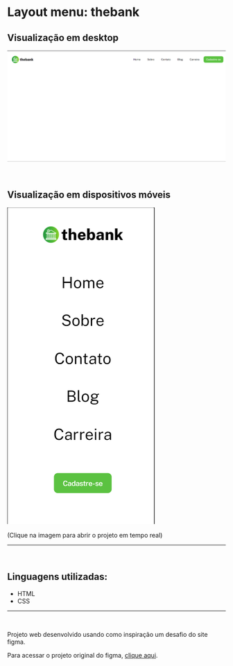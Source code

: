 # Layout menu: thebank

## Visualização em desktop
[<img src="./src/design/menu-thebank-desktop.png" alt="imagem do projeto layout menu: thebank no desktop">](https://duardohenrique.github.io/layout-menu-the-bank/)

<br>

## Visualização em dispositivos móveis
[<img src="./src/design/menu-thebank-mobile.png" alt="imagem do projeto layout menu: thebank em dispositivos móveis">](https://duardohenrique.github.io/layout-menu-the-bank/)
<p>(Clique na imagem para abrir o projeto em tempo real)</p>

<hr>
<br>

## Linguagens utilizadas:

- HTML
- CSS

<hr>
<br>

<p>Projeto web desenvolvido usando como inspiração um desafio do site figma.</p>
<p>Para acessar o projeto original do figma, <a href="https://www.figma.com/file/DYk9DZr6urB9MZ4iNt1a61/Desafio-HTML-%2B-CSS?node-id=0%3A1&t=gtJsJ5oadyx3TVjz-0">clique aqui</a>.</p>